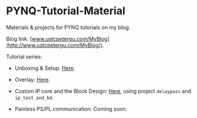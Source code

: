 # PYNQ-Tutorial-Material
Materials &amp; projects for PYNQ tutorials on my blog.

Blog link: [www.ustcpetergu.com/MyBlog](http://www.ustcpetergu.com/MyBlog/).

Tutorial series:

- Unboxing & Setup: [Here](http://www.ustcpetergu.com/MyBlog/tutorial/2020/02/03/pynq-unboxing.html).

- Overlay: [Here](http://www.ustcpetergu.com/MyBlog/tutorial/2020/02/06/pynq-2-overlay.html).

- Custom IP core and the Block Design: [Here](http://www.ustcpetergu.com/MyBlog/tutorial/2020/02/20/pynq-3-ip-bd.html), using project `delaypass` and `ip_test_and_bd`.

- Painless PS/PL communication: Coming soon. 